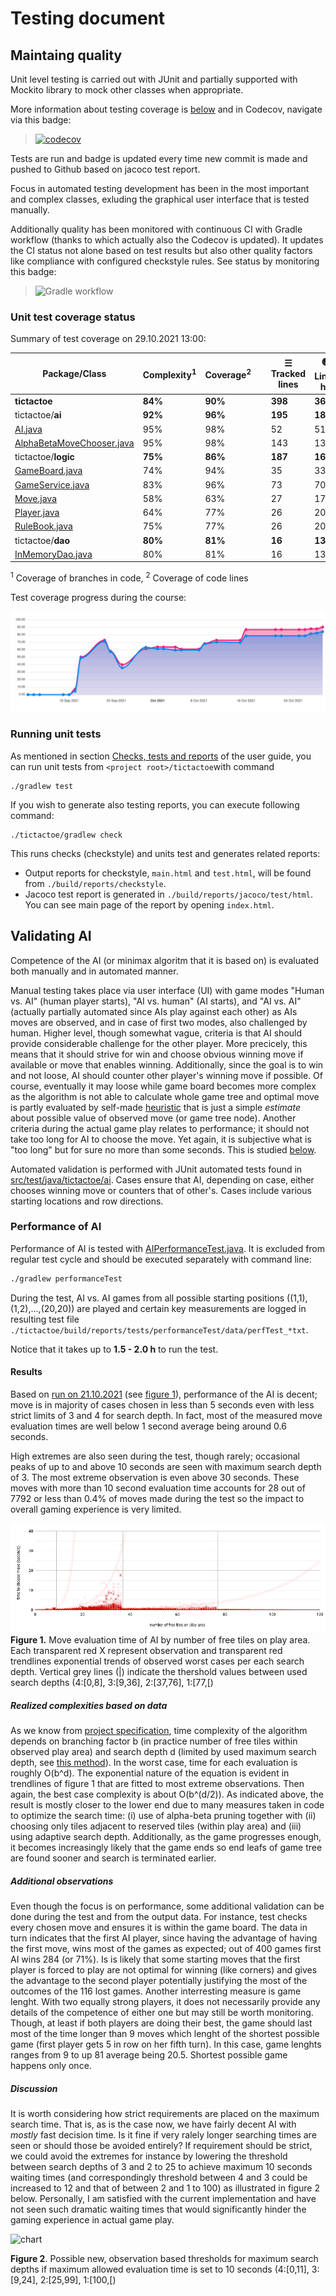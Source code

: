# Testing document

## Maintaing quality 
Unit level testing is carried out with JUnit and partially supported with Mockito library to mock other classes when appropriate. 

More information about testing coverage is [below](#unit-test-coverage-status) and in Codecov, navigate via this badge:

> [![codecov](https://codecov.io/gh/toniramo/tic-tac-toe/branch/main/graph/badge.svg?token=08l4tRIjI8)](https://codecov.io/gh/toniramo/tic-tac-toe)

Tests are run and badge is updated every time new commit is made and pushed to Github based on jacoco test report.

Focus in automated testing development has been in the most important and complex classes, exluding the graphical user interface that is tested manually.

Additionally quality has been monitored with continuous CI with Gradle workflow (thanks to which actually also the Codecov is updated). It updates the CI status not alone based on test results but also other quality factors like compliance with configured checkstyle rules. See status by monitoring this badge: 
> ![Gradle workflow](https://github.com/toniramo/tic-tac-toe/actions/workflows/gradle.yml/badge.svg)

### Unit test coverage status

Summary of test coverage on 29.10.2021 13:00:


| Package/Class  | Complexity<sup>1</sup> | Coverage<sup>2</sup>  | | ☰ Tracked lines   |  🟢 Lines hit | 🟡 Lines partials  | 🔴 Lines missed  |
| ------------- | ------------- | ------------- | ------------- | ------------- | ------------- | ------------- | ------------- |
| **tictactoe**     | **84%**  | **90%** | |**398** | **360** | **19** | **19** |
| tictactoe/**ai**   | **92%**  | **96%** | |**195**	| **187** |	**6** |	**2** |
| [AI.java](https://app.codecov.io/gh/toniramo/tic-tac-toe/blob/main/tic-tac-toe/src/main/java/tictactoe/ai/AI.java)   | 95%  | 98% | | 52	| 51	| 1	| 0 |
| [AlphaBetaMoveChooser.java](https://app.codecov.io/gh/toniramo/tic-tac-toe/blob/main/tic-tac-toe/src/main/java/tictactoe/ai/AlphaBetaMoveChooser.java)   | 95%  | 98% | | 143 |	136 |	5 |	2 |
| tictactoe/**logic**   | **75%**  | **86%** | | **187** |	**160**	| **13**	 | **14** |
| [GameBoard.java](https://app.codecov.io/gh/toniramo/tic-tac-toe/blob/main/tic-tac-toe/src/main/java/tictactoe/logic/GameBoard.java)  | 74%  | 94% | |	35	| 33	| 2	| 0 |
| [GameService.java](https://app.codecov.io/gh/toniramo/tic-tac-toe/blob/main/tic-tac-toe/src/main/java/tictactoe/logic/GameService.java)  | 83%  | 96% | | 73	| 70	| 1	| 2 |
| [Move.java](https://app.codecov.io/gh/toniramo/tic-tac-toe/blob/main/tic-tac-toe/src/main/java/tictactoe/logic/Move.java)  | 58%  | 63% | |	27	|  17	| 5	| 5 |
| [Player.java](https://app.codecov.io/gh/toniramo/tic-tac-toe/blob/main/tic-tac-toe/src/main/java/tictactoe/logic/Player.java)  | 64%  | 77% | 	| 26	| 20	| 2	| 4 |
| [RuleBook.java](https://app.codecov.io/gh/toniramo/tic-tac-toe/blob/main/tic-tac-toe/src/main/java/tictactoe/logic/RuleBook.java)  | 75%  | 77% |  |	26	| 20 | 3 | 3 |
| tictactoe/**dao**  | **80%**  | **81%** | | **16**	| **13** | **0** |	**3** |
| [InMemoryDao.java](https://app.codecov.io/gh/toniramo/tic-tac-toe/blob/main/tic-tac-toe/src/main/java/tictactoe/dao/InMemoryDao.java) | 80%  | 81% | | 16	| 13	| 0	 | 3 |

<sup>1</sup>  Coverage of branches in code, <sup>2</sup>  Coverage of code lines

Test coverage progress during the course:

![Coverage chart](./images/8nr7ktv3.svg)

### Running unit tests

As mentioned in section [Checks, tests and reports](https://github.com/toniramo/tic-tac-toe/blob/main/documentation/user_guide.md#checks-tests-and-reports) of the user guide, you can run unit tests from `<project root>/tictactoe`with command
```
./gradlew test
```

If you wish to generate also testing reports, you can execute following command:
```
./tictactoe/gradlew check
```
This runs checks (checkstyle) and units test and generates related reports:
   - Output reports for checkstyle, `main.html` and `test.html`, will be found from `./build/reports/checkstyle`.
   - Jacoco test report is generated in `./build/reports/jacoco/test/html`. You can see main page of the report by opening `index.html`.

## Validating AI
Competence of the AI (or minimax algoritm that it is based on) is evaluated both manually and in automated manner. 

Manual testing takes place via user interface (UI) with game modes "Human vs. AI" (human player starts), "AI vs. human" (AI starts), and "AI vs. AI" (actually partially automated since AIs play against each other) as AIs moves are observed, and in case of first two modes, also challenged by human. Higher level, though somewhat vague, criteria is that AI should provide considerable challenge for the other player. More precicely, this means that it should strive for win and choose obvious winning move if available or move that enables winning. Additionally, since the goal is to win and not loose, AI should counter other player's winning move if possible. Of course, eventually it may loose while game board becomes more complex as the algorithm is not able to calculate whole game tree and optimal move is partly evaluated by self-made [heuristic](https://github.com/toniramo/tic-tac-toe/blob/951a5f7fa3ccbc18bea8dac81f3d9b42b89210a0/tic-tac-toe/src/main/java/tictactoe/ai/AlphaBetaMoveChooser.java#L326) that is just a simple _estimate_ about possible value of observed move (or game tree node). Another criteria during the actual game play relates to performance; it should not take too long for AI to choose the move. Yet again, it is subjective what is "too long" but for sure no more than some seconds. This is studied [below](#perforance-of-ai). 

Automated validation is performed with JUnit automated tests found in [src/test/java/tictactoe/ai](https://github.com/toniramo/tic-tac-toe/tree/main/tic-tac-toe/src/test/java/tictactoe/ai). Cases ensure that AI, depending on case, either chooses winning move or counters that of other's. Cases include various starting locations and row directions. 

### Performance of AI

Performance of AI is tested with [AIPerformanceTest.java](https://github.com/toniramo/tic-tac-toe/blob/main/tic-tac-toe/src/test/java/tictactoe/ai/AIPerformanceTest.java). It is excluded from regular test cycle and should be executed separately with command line:
```sh
./gradlew performanceTest
```
During the test, AI vs. AI games from all possible starting positions ((1,1),(1,2),...,(20,20)) are played and certain key measurements are logged in resulting test file `./tictactoe/build/reports/tests/performanceTest/data/perfTest_*txt`.

Notice that it takes up to **1.5 - 2.0 h** to run the test.

#### Results

Based on [run on 21.10.2021](./test_data/performance_test_20211021.txt) (see [figure 1](#figure1)), performance of the AI is decent; move is in majority of cases chosen in less than 5 seconds even with less strict limits of 3 and 4 for search depth. In fact, most of the measured move evaluation times are well below 1 second average being around 0.6 seconds. 

High extremes are also seen during the test, though rarely; occasional peaks of up to and above 10 seconds are seen with maximum search depth of 3. The most extreme observation is even above 30 seconds. These moves with more than 10 second evaluation time accounts for 28 out of 7792 or less than 0.4% of moves made during the test so the impact to overall gaming experience is very limited.

![result](./test_data/performance_test_20211021_2.png)
<a name="figure1"></a>
**Figure 1.** Move evaluation time of AI by number of free tiles on play area. Each transparent red X represent observation and transparent red trendlines exponential trends of observed worst cases per each search depth. Vertical grey lines (|) indicate the thershold values between used search depths (4:\[0,8\], 3:\[9,36\], 2:\[37,76\], 1:\[77,\[)

##### Realized complexities based on data

As we know from [project specification](https://github.com/toniramo/tic-tac-toe/blob/main/documentation/project_specification.md#expected-time-and-space-complexities-of-the-program), time complexity of the algorithm depends on branching factor b (in practice number of free tiles within observed play area) and search depth d (limited by used maximum search depth, see [this method](https://github.com/toniramo/tic-tac-toe/blob/179c57bc7a7026f39a7717c85384f284690b3620/tic-tac-toe/src/main/java/tictactoe/ai/AlphaBetaMoveChooser.java#L132)). In the worst case, time for each evaluation is roughly O(b^d). The exponential nature of the equation is evident in trendlines of figure 1 that are fitted to most extreme observations. Then again, the best case complexity is about O(b^(d/2)). As indicated above, the result is mostly closer to the lower end due to many measures taken in code to optimize the search time: 
(i) use of alpha-beta pruning together with 
(ii) choosing only tiles adjacent to reserved tiles (within play area) and
(iii) using adaptive search depth. Additionally, as the game progresses enough, it becomes increasingly likely that the game ends so end leafs of game tree are found sooner and search is terminated earlier.

##### Additional observations

Even though the focus is on performance, some additional validation can be done during the test and from the output data. For instance, test checks every chosen move and ensures it is within the game board. The data in turn indicates that the first AI player, since having the advantage of having the first move, wins most of the games as expected; out of 400 games first AI wins 284 (or 71%). Is is likely that some starting moves that the first player is forced to play are not optimal for winning (like corners) and gives the advantage to the second player potentially justifying the most of the outcomes of the 116 lost games. Another interresting measure is game lenght. With two equally strong players, it does not necessarily provide any details of the competence of either one but may still be worth monitoring. Though, at least if both players are doing their best, the game should last most of the time longer than 9 moves which lenght of the shortest possible game (first player gets 5 in row on her fifth turn). In this case, game lenghts ranges from 9 to up 81 average being 20.5. Shortest possible game happens only once.

##### Discussion

It is worth considering how strict requirements are placed on the maximum search time. That is, as is the case now, we have fairly decent AI with _mostly_ fast decision time. Is it fine if very ralely longer searching times are seen or should those be avoided entirely? If requirement should be strict, we could avoid the extremes for instance by lowering the threshold between search depths of 3 and 2 to 25 to achieve maximum 10 seconds waiting times (and correspondingly threshold between 4 and 3 could be increased to 12 and that of between 2 and 1 to 100) as illustrated in figure 2 below. Personally, I am satisfied with the current implementation and have not seen such dramatic waiting times that would significantly hinder the gaming experience in actual game play.

![chart](https://user-images.githubusercontent.com/47885648/139415241-46503d1a-7f21-462e-9037-ebacfc8b3640.png)

**Figure 2**. Possible new, observation based thresholds for maximum search depths if maximum allowed evaluation time is set to 10 seconds (4:\[0,11\], 3:\[9,24\], 2:\[25,99\], 1:\[100,\[)

